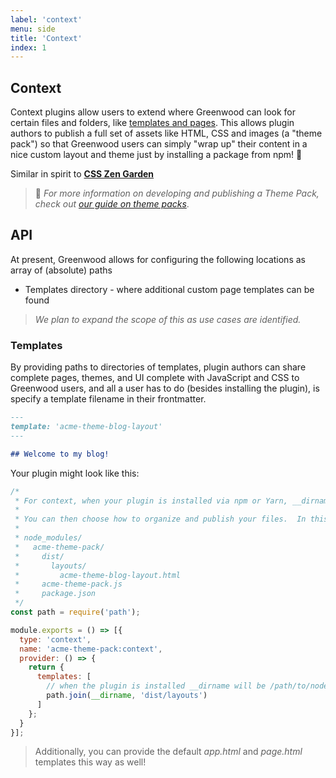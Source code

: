 ```yaml
---
label: 'context'
menu: side
title: 'Context'
index: 1
---
```


## Context

Context plugins allow users to extend where Greenwood can look for certain files and folders, like [templates and pages](/docs/layouts/).  This allows plugin authors to publish a full set of assets like HTML, CSS and images (a "theme pack") so that Greenwood users can simply "wrap up" their content in a nice custom layout and theme just by installing a package from npm!  💯  

Similar in spirit to [**CSS Zen Garden**](http://www.csszengarden.com/)

> 🔎 _For more information on developing and publishing a Theme Pack, check out [our guide on theme packs](/guides/theme-packs/)_.

## API
At present, Greenwood allows for configuring the following locations as array of (absolute) paths
- Templates directory - where additional custom page templates can be found

> _We plan to expand the scope of this as use cases are identified._

### Templates
By providing paths to directories of templates, plugin authors can share complete pages, themes, and UI complete with JavaScript and CSS to Greenwood users, and all a user has to do (besides installing the plugin), is specify a template filename in their frontmatter.

```md
---
template: 'acme-theme-blog-layout'
---

## Welcome to my blog!
```

Your plugin might look like this:
```js
/* 
 * For context, when your plugin is installed via npm or Yarn, __dirname will be /path/to/node_modules/  <your-package-name>/
 *
 * You can then choose how to organize and publish your files.  In this case, we have published the template under a _dist/_ folder, which was specified in the package.json `files` field.
 * 
 * node_modules/
 *   acme-theme-pack/
 *     dist/
 *       layouts/
 *         acme-theme-blog-layout.html
 *     acme-theme-pack.js
 *     package.json
 */
const path = require('path');

module.exports = () => [{
  type: 'context',
  name: 'acme-theme-pack:context',
  provider: () => {
    return {
      templates: [
        // when the plugin is installed __dirname will be /path/to/node_modules/<your-package>/
        path.join(__dirname, 'dist/layouts')
      ]
    };
  }
}];
```

> Additionally, you can provide the default _app.html_ and _page.html_ templates this way as well!